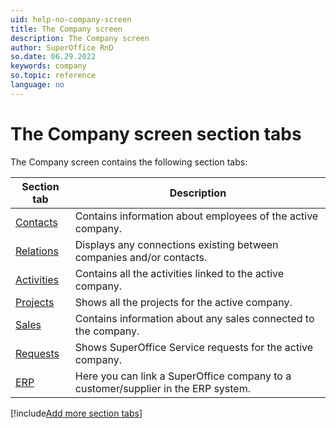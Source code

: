 ```yaml
---
uid: help-no-company-screen
title: The Company screen
description: The Company screen
author: SuperOffice RnD
so.date: 06.29.2022
keywords: company
so.topic: reference
language: no
---
```


# The Company screen section tabs

The Company screen contains the following section tabs:

| Section tab | Description |
|---|---|
| [Contacts][1] | Contains information about employees of the active company. |
| [Relations][2] | Displays any connections existing between companies and/or contacts. |
| [Activities][3] | Contains all the activities linked to the active company. |
| [Projects][4] | Shows all the projects for the active company. |
| [Sales][5] | Contains information about any sales connected to the company. |
| [Requests][6] | Shows SuperOffice Service requests for the active company. |
| [ERP][7] | Here you can link a SuperOffice company to a customer/supplier in the ERP system. |

[!include[Add more section tabs](../../../learn/includes/more-tab.md)]

<!-- Referenced links -->
[1]: contacts-tab.md
[2]: relations-tab.md
[3]: activities-tab.md
[4]: projects-tab.md
[5]: sales-tab.md
[6]: requests-tab.md
[7]: ../../../admin/erp/learn/index.md

<!-- Referenced images -->

